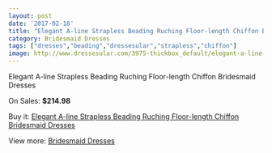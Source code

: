 ```yaml
---
layout: post
date: '2017-02-18'
title: "Elegant A-line Strapless Beading Ruching Floor-length Chiffon Bridesmaid Dresses"
category: Bridesmaid Dresses
tags: ["dresses","beading","dressesular","strapless","chiffon"]
image: http://www.dressesular.com/3975-thickbox_default/elegant-a-line-strapless-beading-ruching-floor-length-chiffon-bridesmaid-dresses.jpg
---
```

Elegant A-line Strapless Beading Ruching Floor-length Chiffon Bridesmaid Dresses

On Sales: **$214.98**
<a href="https://www.dressesular.com/bridesmaid-dresses/1678-elegant-a-line-strapless-beading-ruching-floor-length-chiffon-bridesmaid-dresses.html"><amp-img layout="responsive" width="600" height="600" src="//www.dressesular.com/3975-thickbox_default/elegant-a-line-strapless-beading-ruching-floor-length-chiffon-bridesmaid-dresses.jpg" alt="Elegant A-line Strapless Beading Ruching Floor-length Chiffon Bridesmaid Dresses 0" /></a>

Buy it: [Elegant A-line Strapless Beading Ruching Floor-length Chiffon Bridesmaid Dresses](https://www.dressesular.com/bridesmaid-dresses/1678-elegant-a-line-strapless-beading-ruching-floor-length-chiffon-bridesmaid-dresses.html "Elegant A-line Strapless Beading Ruching Floor-length Chiffon Bridesmaid Dresses")

View more: [Bridesmaid Dresses](https://www.dressesular.com/4-bridesmaid-dresses "Bridesmaid Dresses")